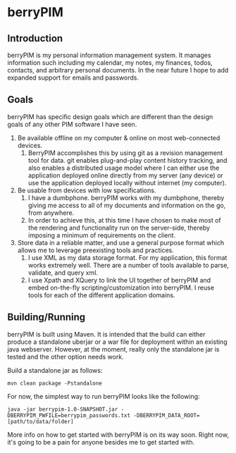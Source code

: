 berryPIM
==================

Introduction
------------------

berryPIM is my personal information management system.  It manages information such including my calendar, my notes,
my finances, todos, contacts, and arbitrary personal documents.  In the near future I hope to add expanded support
for emails and passwords.

Goals
------------------

berryPIM has specific design goals which are different than the design goals of any other PIM software I have seen.
1. Be available offline on my computer & online on most web-connected devices.
   1. BerryPIM accomplishes this by using git as a revision management tool for data.  git enables plug-and-play
   content history tracking, and also enables a distributed usage model where I can either use the application deployed
   online directly from my server (any device) or use the application deployed locally without internet (my computer).
2. Be usable from devices with low specifications.
   1. I have a dumbphone.  berryPIM works with my dumbphone, thereby giving me access to all of my documents and
   information on the go, from anywhere.
   2. In order to achieve this, at this time I have chosen to make most of the rendering and functionality run on
   the server-side, thereby imposing a minimum of requirements on the client.
3. Store data in a reliable matter, and use a general purpose format which allows me to leverage preexisting tools
and practices.
   1. I use XML as my data storage format.  For my application, this format works extremely well.  There are a
   number of tools available to parse, validate, and query xml.
   2. I use Xpath and XQuery to link the UI together of berryPIM and embed on-the-fly scripting/customization into
   berryPIM.  I reuse tools for each of the different application domains.

Building/Running
------------------

berryPIM is built using Maven.  It is intended that the build can either produce a standalone uberjar or a war file
for deployment within an existing java webserver.  However, at the moment, really only the standalone jar is tested
and the other option needs work.

Build a standalone jar as follows:

    mvn clean package -Pstandalone

For now, the simplest way to run berryPIM looks like the following:

    java -jar berrypim-1.0-SNAPSHOT.jar -DBERRYPIM_PWFILE=berrypim_passwords.txt -DBERRYPIM_DATA_ROOT=[path/to/data/folder]

More info on how to get started with berryPIM is on its way soon.  Right now, it's going to be a pain for anyone
besides me to get started with.

